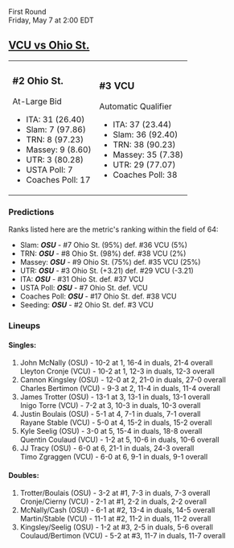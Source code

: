 First Round  
Friday, May 7 at 2:00 EDT
## [VCU vs Ohio St.](https://www.ncaa.com/game/5833396) 

<table><tr><td>  

### #2 Ohio St.  

At-Large Bid  
- ITA: 31 (26.40)  
- Slam: 7 (97.86)  
- TRN: 8 (97.23)  
- Massey: 9 (8.60)  
- UTR: 3 (80.28)  
- USTA Poll: 7  
- Coaches Poll: 17  

</td><td>  

### #3 VCU  

Automatic Qualifier  
- ITA: 37 (23.44)  
- Slam: 36 (92.40)  
- TRN: 38 (90.23)  
- Massey: 35 (7.38)  
- UTR: 29 (77.07)  
- Coaches Poll: 38  

</td></tr></table>  

 ### Predictions  

Ranks listed here are the metric's ranking within the field of 64:  
- Slam: ***OSU*** - #7 Ohio St. (95%) def. #36 VCU (5%)  
- TRN: ***OSU*** - #8 Ohio St. (98%) def. #38 VCU (2%)  
- Massey: ***OSU*** - #9 Ohio St. (75%) def. #35 VCU (25%)  
- UTR: ***OSU*** - #3 Ohio St. (+3.21) def. #29 VCU (-3.21)  
- ITA: ***OSU*** - #31 Ohio St. def. #37 VCU  
- USTA Poll: ***OSU*** - #7 Ohio St. def. VCU  
- Coaches Poll: ***OSU*** - #17 Ohio St. def. #38 VCU  
- Seeding: ***OSU*** - #2 Ohio St. def. #3 VCU  

 ### Lineups  

 #### Singles:  
1. John McNally (OSU) - 10-2 at 1, 16-4 in duals, 21-4 overall  
  Lleyton Cronje (VCU) - 10-2 at 1, 12-3 in duals, 12-3 overall
2. Cannon Kingsley (OSU) - 12-0 at 2, 21-0 in duals, 27-0 overall  
  Charles Bertimon (VCU) - 9-3 at 2, 11-4 in duals, 11-4 overall
3. James Trotter (OSU) - 13-1 at 3, 13-1 in duals, 13-1 overall  
  Inigo Torre (VCU) - 7-2 at 3, 10-3 in duals, 10-3 overall
4. Justin Boulais (OSU) - 5-1 at 4, 7-1 in duals, 7-1 overall  
  Rayane Stable (VCU) - 5-0 at 4, 15-2 in duals, 15-2 overall
5. Kyle Seelig (OSU) - 3-0 at 5, 15-4 in duals, 18-8 overall  
  Quentin Coulaud (VCU) - 1-2 at 5, 10-6 in duals, 10-6 overall
6. JJ Tracy (OSU) - 6-0 at 6, 21-1 in duals, 24-3 overall  
  Timo Zgraggen (VCU) - 6-0 at 6, 9-1 in duals, 9-1 overall

 #### Doubles:  
1. Trotter/Boulais (OSU) - 3-2 at #1, 7-3 in duals, 7-3 overall  
  Cronje/Cierny (VCU) - 2-1 at #1, 2-2 in duals, 2-2 overall
2. McNally/Cash (OSU) - 6-1 at #2, 13-4 in duals, 14-5 overall  
  Martin/Stable (VCU) - 11-1 at #2, 11-2 in duals, 11-2 overall
3. Kingsley/Seelig (OSU) - 1-2 at #3, 2-5 in duals, 5-6 overall  
  Coulaud/Bertimon (VCU) - 5-2 at #3, 11-7 in duals, 11-7 overall